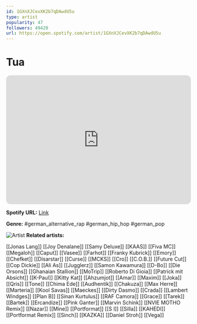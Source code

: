 ```yaml
---
id: 1GXnXJCevXK2b7qDAwdU5u
type: artist
popularity: 47
followers: 49420
url: https://open.spotify.com/artist/1GXnXJCevXK2b7qDAwdU5u
---
```

# Tua

<iframe style="border-radius:12px" src="https://open.spotify.com/embed/artist/1GXnXJCevXK2b7qDAwdU5u" width="100%" height="352" frameBorder="0" allowfullscreen="" allow="autoplay; clipboard-write; encrypted-media; fullscreen; picture-in-picture" loading="lazy"></iframe>

**Spotify URL:** [Link](https://open.spotify.com/artist/1GXnXJCevXK2b7qDAwdU5u)

**Genre:**  #german_alternative_rap #german_hip_hop #german_pop

![Artist](https://i.scdn.co/image/ab6761610000e5eb29f3bea57e692cb2849d2e9b)
**Related artists:**

[[Jonas Lang]]
[[Joy Denalane]]
[[Samy Deluxe]]
[[KAAS]]
[[Fiva MC]]
[[Megaloh]]
[[Caput]]
[[Vasee]]
[[Farhot]]
[[Franky Kubrick]]
[[Emory]]
[[Chefket]]
[[Disarstar]]
[[Curse]]
[[MCKS]]
[[Cro]]
[[C.O.B.]]
[[Future Cut]]
[[Cop Dickie]]
[[Ali As]]
[[Jugglerz]]
[[Samon Kawamura]]
[[D-Bo]]
[[Die Orsons]]
[[Ghanaian Stallion]]
[[MoTrip]]
[[Roberto Di Gioia]]
[[Patrick mit Absicht]]
[[K-Paul]]
[[Kitty Kat]]
[[Ahzumjot]]
[[Amar]]
[[Maxim]]
[[Joka]]
[[Qris]]
[[Tone]]
[[Chima Ede]]
[[Audhentik]]
[[Chakuza]]
[[Max Herre]]
[[Marteria]]
[[Kool Savas]]
[[Maeckes]]
[[Dirty Dasmo]]
[[Crada]]
[[Lambert Windges]]
[[Plan B]]
[[Sinan Kurtulus]]
[[RAF Camora]]
[[Grace]]
[[Tarek]]
[[Bartek]]
[[Ercandize]]
[[Pink Ganter]]
[[Marvin Schink]]
[[NVlE MOTHO Remix]]
[[Nazar]]
[[Mine]]
[[Portformat]]
[[S I]]
[[Silla]]
[[KAHEDI]]
[[Portformat Remix]]
[[Sinch]]
[[KAZKA]]
[[Daniel Stroh]]
[[Vega]]
